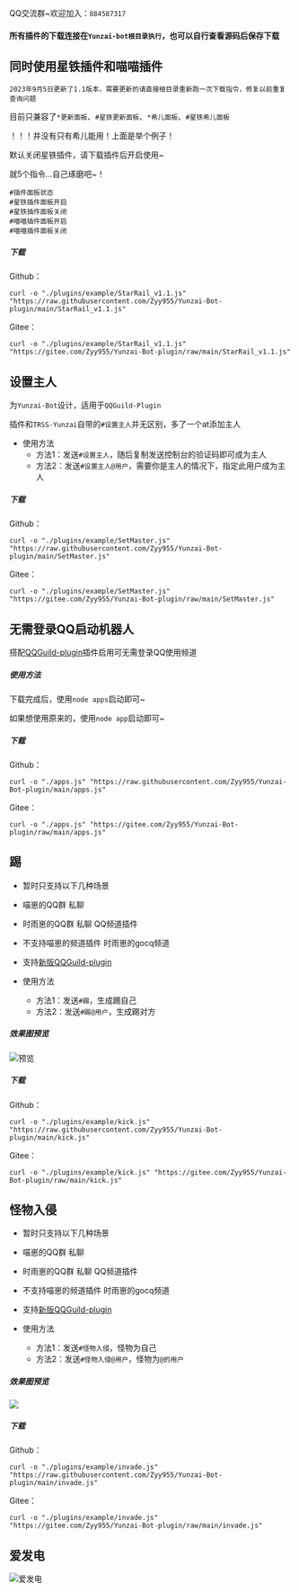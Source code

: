 QQ交流群~欢迎加入：`884587317`

#### 所有插件的下载连接在`Yunzai-bot根目录执行`，也可以自行查看源码后保存下载

## 同时使用星铁插件和喵喵插件

`2023年9月5日更新了1.1版本，需要更新的请直接根目录重新跑一次下载指令，修复以前重复查询问题`

目前只兼容了`*更新面板`、`#星铁更新面板`、`*希儿面板`、`#星铁希儿面板`  

！！！并没有只有希儿能用！上面是举个例子！

默认关闭星铁插件，请下载插件后开启使用~

就5个指令...自己琢磨吧~！
```
#插件面板状态
#星铁插件面板开启
#星铁插件面板关闭
#喵喵插件面板开启
#喵喵插件面板关闭
```

##### 下载
Github：
```
curl -o "./plugins/example/StarRail_v1.1.js" "https://raw.githubusercontent.com/Zyy955/Yunzai-Bot-plugin/main/StarRail_v1.1.js"
```
Gitee：
```
curl -o "./plugins/example/StarRail_v1.1.js" "https://gitee.com/Zyy955/Yunzai-Bot-plugin/raw/main/StarRail_v1.1.js"
```


## 设置主人

为`Yunzai-Bot`设计，适用于`QQGuild-Plugin`

插件和`TRSS-Yunzai`自带的`#设置主人`并无区别，多了一个at添加主人

- 使用方法
  - 方法1：发送`#设置主人`，随后复制发送控制台的验证码即可成为主人
  - 方法2：发送`#设置主人@用户`，需要你是主人的情况下，指定此用户成为主人

##### 下载
Github：
```
curl -o "./plugins/example/SetMaster.js" "https://raw.githubusercontent.com/Zyy955/Yunzai-Bot-plugin/main/SetMaster.js"
```
Gitee：
```
curl -o "./plugins/example/SetMaster.js" "https://gitee.com/Zyy955/Yunzai-Bot-plugin/raw/main/SetMaster.js"
```

## 无需登录QQ启动机器人

搭配[QQGuild-plugin](https://gitee.com/Zyy955/QQGuild-plugin)插件启用可无需登录QQ使用频道

##### 使用方法

下载完成后，使用`node apps`启动即可~

如果想使用原来的，使用`node app`启动即可~

##### 下载
Github：
```
curl -o "./apps.js" "https://raw.githubusercontent.com/Zyy955/Yunzai-Bot-plugin/main/apps.js"
```

Gitee：
```
curl -o "./apps.js" "https://gitee.com/Zyy955/Yunzai-Bot-plugin/raw/main/apps.js"
```

## 踢

- 暂时只支持以下几种场景
- 喵崽的QQ群 私聊
- 时雨崽的QQ群 私聊 QQ频道插件
- 不支持喵崽的频道插件 时雨崽的gocq频道
- 支持[新版QQGuild-plugin](https://gitee.com/Zyy955/QQGuild-plugin)

- 使用方法
  - 方法1：发送`#踢`，生成踢自己
  - 方法2：发送`#踢@用户`，生成踢对方

##### 效果图预览

![预览](https://cdn.jsdelivr.net/gh/Zyy955/imgs/img/202308021749791.gif)

##### 下载
Github：
```
curl -o "./plugins/example/kick.js" "https://raw.githubusercontent.com/Zyy955/Yunzai-Bot-plugin/main/kick.js"
```

Gitee：
```
curl -o "./plugins/example/kick.js" "https://gitee.com/Zyy955/Yunzai-Bot-plugin/raw/main/kick.js"
```


## 怪物入侵

- 暂时只支持以下几种场景
- 喵崽的QQ群 私聊
- 时雨崽的QQ群 私聊 QQ频道插件
- 不支持喵崽的频道插件 时雨崽的gocq频道
- 支持[新版QQGuild-plugin](https://gitee.com/Zyy955/QQGuild-plugin)

- 使用方法
  - 方法1：发送`#怪物入侵`，怪物为自己
  - 方法2：发送`#怪物入侵@用户`，怪物为`@的用户`

##### 效果图预览

![](https://cdn.jsdelivr.net/gh/Zyy955/imgs/img/202308270006112.png)

##### 下载
Github：
```
curl -o "./plugins/example/invade.js" "https://raw.githubusercontent.com/Zyy955/Yunzai-Bot-plugin/main/invade.js"
```

Gitee：
```
curl -o "./plugins/example/invade.js" "https://gitee.com/Zyy955/Yunzai-Bot-plugin/raw/main/invade.js"
```


## 爱发电

![爱发电](https://cdn.jsdelivr.net/gh/Zyy955/imgs/img/202308271209508.jpeg)

